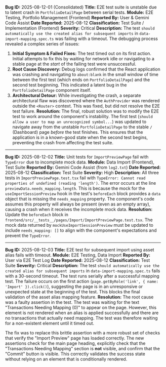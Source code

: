 **Bug ID:** 2025-08-12-01 (Consolidated)
**Title:** E2E test suite is unstable due to latent crash in `PortfolioDetailPage` between serial tests.
**Module:** E2E Testing, Portfolio Management (Frontend)
**Reported By:** User & Gemini Code Assist
**Date Reported:** 2025-08-12
**Classification:** Test Suite / Implementation (Frontend)
**Severity:** Critical
**Description:**
The test `should automatically use the created alias for subsequent imports` in `data-import-mapping.spec.ts` was failing with a timeout. The debugging process revealed a complex series of issues:
1.  **Initial Symptom & Failed Fixes:** The test timed out on its first action. Initial attempts to fix this by waiting for network idle or navigating to a stable page at the *start* of the failing test were unsuccessful.
2.  **Root Cause Discovery:** Debug logs confirmed that the React application was crashing and navigating to `about:blank` in the small window of time between the first test (which ends on `PortfolioDetailPage`) and the second test beginning. This indicated a latent bug in the `PortfolioDetailPage` component itself.
3.  **Architectural Detour:** While investigating the crash, a separate architectural flaw was discovered where the `AuthProvider` was rendered outside the `<Router>` context. This was fixed, but did not resolve the E2E test failure.
**Resolution:**
The final, robust solution was to modify the E2E test to work around the component's instability. The first test (`should allow a user to map an unrecognized symbol...`) was updated to navigate away from the unstable `PortfolioDetailPage` to the stable `/` (Dashboard) page *before* the test finishes. This ensures that the application is in a known-good state when the second test begins, preventing the crash from affecting the test suite.

---

**Bug ID:** 2025-08-12-02
**Title:** Unit tests for `ImportPreviewPage` fail with `TypeError` due to incomplete mock data.
**Module:** Data Import (Frontend), Test Suite
**Reported By:** Gemini Code Assist (from `log2.txt`)
**Date Reported:** 2025-08-12
**Classification:** Test Suite
**Severity:** High
**Description:**
All three tests in `ImportPreviewPage.test.tsx` fail with `TypeError: Cannot read properties of undefined (reading 'length')`. The error occurs at the line `previewData.needs_mapping.length`. This is because the mock for the `useImportSessionPreview` hook in the test's `beforeEach` block provides a `data` object that is missing the `needs_mapping` property. The component's code assumes this property will always be present (even as an empty array), causing a crash when it receives the incomplete mock data.
**Resolution:**
Update the `beforeEach` block in `frontend/src/__tests__/pages/Import/ImportPreviewPage.test.tsx`. The mock data returned by `mockUseImportSessionPreview` must be updated to include `needs_mapping: []` to align with the component's expectations and prevent the `TypeError`.

---

**Bug ID:** 2025-08-12-03
**Title:** E2E test for subsequent import using asset alias fails with timeout.
**Module:** E2E Testing, Data Import
**Reported By:** User via E2E Test Log
**Date Reported:** 2025-08-12
**Classification:** Test Suite
**Severity:** Critical
**Description:** The test `should automatically use the created alias for subsequent imports` in `data-import-mapping.spec.ts` fails with a 30-second timeout. The test runs serially after a successful mapping test. The failure occurs on the first action (`page.getByRole('link', { name: 'Import' }).click()`), suggesting the page is in an unresponsive or unexpected state at the beginning of the test. This blocks the final validation of the asset alias mapping feature.
**Resolution:**
The root cause was a faulty assertion in the test. The test was waiting for the text "Transactions Needing Mapping (0)" to appear on the page. However, this element is not rendered when an alias is applied successfully and there are no transactions that actually need mapping. The test was therefore waiting for a non-existent element until it timed out.

The fix was to replace this brittle assertion with a more robust set of checks that verify the "Import Preview" page has loaded correctly. The new assertions check for the main page heading, explicitly check that the "Transactions Needing Mapping" section is **not** visible, and confirm that the "Commit" button is visible. This correctly validates the success state without relying on an element that is conditionally rendered.